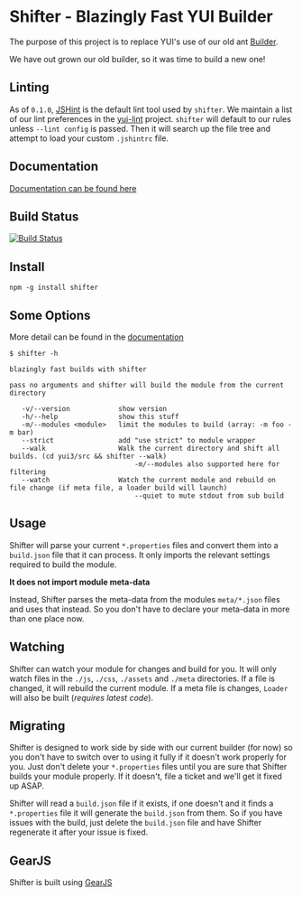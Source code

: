 Shifter - Blazingly Fast YUI Builder
====================================

The purpose of this project is to replace YUI's use of our old ant [Builder](https://github.com/yui/builder).

We have out grown our old builder, so it was time to build a new one!

Linting
-------

As of `0.1.0`, [JSHint](http://jshint.com/) is the default lint tool used by `shifter`. We maintain a
list of our lint preferences in the [yui-lint](https://github.com/yui/yui-lint) project. `shifter` will
default to our rules unless `--lint config` is passed. Then it will search up the file tree and attempt
to load your custom `.jshintrc` file.

Documentation
-------------

[Documentation can be found here](http://yui.github.com/shifter/)

Build Status
------------

[![Build Status](https://secure.travis-ci.org/yui/shifter.png?branch=master)](http://travis-ci.org/yui/shifter)

Install
-------

    npm -g install shifter

Some Options
------------

More detail can be found in the [documentation](http://yui.github.com/shifter/)

    $ shifter -h

    blazingly fast builds with shifter

    pass no arguments and shifter will build the module from the current directory

       -v/--version            show version
       -h/--help               show this stuff
       -m/--modules <module>   limit the modules to build (array: -m foo -m bar)
       --strict                add "use strict" to module wrapper
       --walk                  Walk the current directory and shift all builds. (cd yui3/src && shifter --walk)
                                   -m/--modules also supported here for filtering
       --watch                 Watch the current module and rebuild on file change (if meta file, a loader build will launch)
                                   --quiet to mute stdout from sub build

Usage
-----

Shifter will parse your current `*.properties` files and convert them into a `build.json` file that
it can process. It only imports the relevant settings required to build the module.

**It does not import module meta-data**

Instead, Shifter parses the meta-data from the modules `meta/*.json` files and uses that instead.
So you don't have to declare your meta-data in more than one place now.

Watching
--------

Shifter can watch your module for changes and build for you. It will only watch files in the
`./js`, `./css`, `./assets` and `./meta` directories. If a file is changed, it will rebuild the current
module. If a meta file is changes, `Loader` will also be built (*requires latest code*).


Migrating
---------

Shifter is designed to work side by side with our current builder (for now) so you don't have to
switch over to using it fully if it doesn't work properly for you. Just don't delete your `*.properties`
files until you are sure that Shifter builds your module properly. If it doesn't, file a ticket and
we'll get it fixed up ASAP.

Shifter will read a `build.json` file if it exists, if one doesn't and it finds a `*.properties` file
it will generate the `build.json` from them. So if you have issues with the build, just delete the `build.json`
file and have Shifter regenerate it after your issue is fixed.


GearJS
------

Shifter is built using [GearJS](http://gearjs.org/)
